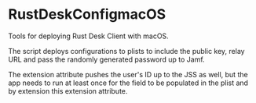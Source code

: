 # RustDeskConfigmacOS

Tools for deploying Rust Desk Client with macOS.

The script deploys configurations to plists to include the public key, relay URL and pass the randomly generated password up to Jamf. 

The extension attribute pushes the user's ID up to the JSS as well, but the app needs to run at least once for the field to be populated in the plist and by extension this extension attribute.

